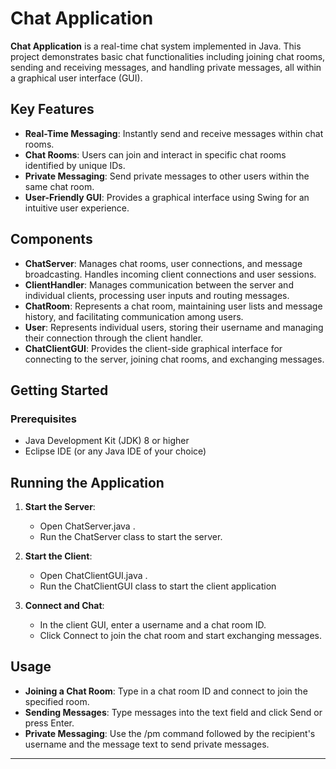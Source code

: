 # Chat Application

**Chat Application** is a real-time chat system implemented in Java. This project demonstrates basic chat functionalities including joining chat rooms, sending and receiving messages, and handling private messages, all within a graphical user interface (GUI).


## Key Features

- **Real-Time Messaging**: Instantly send and receive messages within chat rooms.
- **Chat Rooms**: Users can join and interact in specific chat rooms identified by unique IDs.
- **Private Messaging**: Send private messages to other users within the same chat room.
- **User-Friendly GUI**: Provides a graphical interface using Swing for an intuitive user experience.
  

## Components

- **ChatServer**: Manages chat rooms, user connections, and message broadcasting. Handles incoming client connections and user sessions.
- **ClientHandler**: Manages communication between the server and individual clients, processing user inputs and routing messages.
- **ChatRoom**: Represents a chat room, maintaining user lists and message history, and facilitating communication among users.
- **User**: Represents individual users, storing their username and managing their connection through the client handler.
- **ChatClientGUI**: Provides the client-side graphical interface for connecting to the server, joining chat rooms, and exchanging messages.
  

## Getting Started

### Prerequisites

- Java Development Kit (JDK) 8 or higher
- Eclipse IDE (or any Java IDE of your choice)


## Running the Application

1. **Start the Server**:
   - Open ChatServer.java .
   - Run the ChatServer class to start the server.

2. **Start the Client**:
   - Open ChatClientGUI.java .
   - Run the ChatClientGUI class to start the client application

3. **Connect and Chat**:
   - In the client GUI, enter a username and a chat room ID.
   - Click Connect to join the chat room and start exchanging messages.
     
  
## Usage

- **Joining a Chat Room**: Type in a chat room ID and connect to join the specified room.
- **Sending Messages**: Type messages into the text field and click Send or press Enter.
- **Private Messaging**: Use the /pm command followed by the recipient's username and the message text to send private messages.


---
